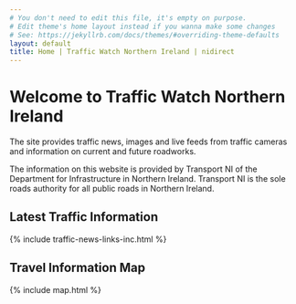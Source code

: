 ```yaml
---
# You don't need to edit this file, it's empty on purpose.
# Edit theme's home layout instead if you wanna make some changes
# See: https://jekyllrb.com/docs/themes/#overriding-theme-defaults
layout: default
title: Home | Traffic Watch Northern Ireland | nidirect
---
```


<h1 id="main-content">
    Welcome to Traffic Watch Northern Ireland
</h1>
<p class="intro">
    The site provides traffic news, images and live feeds from traffic cameras and information on current and future roadworks.
</p>
<p>
    The information on this website is provided by Transport NI of the Department for Infrastructure in Northern Ireland. Transport NI is the sole roads authority for all public roads in Northern Ireland. <br />
</p>


<div class="container-fluid">
<div class="row">
    <div class="col-md-4">
        <h2>Latest Traffic Information</h2>
{% include traffic-news-links-inc.html %}
    </div>
    <div class="col-md-8 hidden-sm">
        <h2>Travel Information Map</h2>
{% include map.html %}
    </div>
</div>

<br/>